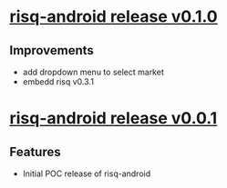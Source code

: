 # [risq-android release v0.1.0](https://github.com/bodymindarts/risq-android/releases/tag/v0.1.0)

## Improvements

- add dropdown menu to select market
- embedd risq v0.3.1

# [risq-android release v0.0.1](https://github.com/bodymindarts/risq-android/releases/tag/v0.0.1)

## Features

- Initial POC release of risq-android
